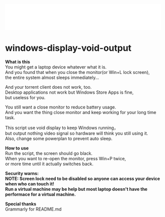![](https://raw.githubusercontent.com/mhtvsSFrpHdE/contact-me/master/AboutIssue.svg)

# windows-display-void-output
**What is this**  
You might get a laptop device whatever what it is.  
And you found that when you close the monitor(or Win+L lock screen),  
the entire system almost sleeps immediately...  

And your torrent client does not work, too.  
Desktop applications not work but Windows Store Apps is fine,  
but useless for you.  

You still want a close monitor to reduce battery usage.  
And you want the thing close monitor and keep working for your long time task.  

This script use void display to keep Windows running，  
but output nothing video signal so hardware will think you still using it.  
Also, change some powerplan to prevent auto sleep.  

**How to use**  
Run the script, the screen should go black.  
When you want to re-open the monitor, press Win+P twice,  
or more time until it actually switches back.  

**Security warns:**  
**NOTE: Screen lock need to be disabled so anyone can access your device when who can touch it!**  
**Run a virtual machine may be help but most laptop doesn't have the performace for a virtual machine.**  

**Special thanks**  
Grammarly for README.md  
